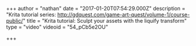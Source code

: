 +++
author = "nathan"
date = "2017-01-20T07:54:29.000Z"
description = "Krita tutorial series: http://gdquest.com/game-art-quest/volume-1/course-public/"
title = "Krita tutorial: Sculpt your assets with the liquify transform"
type = "video"
videoid = "54_pCb5e2OU"

+++

